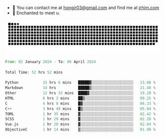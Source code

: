 - 📧 You can contact me at hongjr03@gmail.com and find me at [jrhim.com](https://jrhim.com/)
- 💜 Enchanted to meet u.

![snake_animation](https://raw.githubusercontent.com/hongjr03/hongjr03/output/github-contribution-grid-snake.svg)

<!--START_SECTION:waka-->

```rust
From: 02 January 2024 - To: 06 April 2024

Total Time: 52 hrs 52 mins

Python           15 hrs 6 mins   █████▓░░░░░░░░░░░░░░░░░░░   23.08 %
Markdown         14 hrs          █████▒░░░░░░░░░░░░░░░░░░░   21.40 %
Other            12 hrs 33 mins  ████▓░░░░░░░░░░░░░░░░░░░░   19.20 %
HTML             6 hrs 3 mins    ██▒░░░░░░░░░░░░░░░░░░░░░░   09.25 %
C                4 hrs 8 mins    █▓░░░░░░░░░░░░░░░░░░░░░░░   06.33 %
C++              3 hrs 49 mins   █▒░░░░░░░░░░░░░░░░░░░░░░░   05.84 %
TOML             1 hr 35 mins    ▓░░░░░░░░░░░░░░░░░░░░░░░░   02.42 %
SCSS             1 hr 29 mins    ▓░░░░░░░░░░░░░░░░░░░░░░░░   02.28 %
Vue.js           1 hr 20 mins    ▓░░░░░░░░░░░░░░░░░░░░░░░░   02.04 %
ObjectiveC       1 hr 14 mins    ▒░░░░░░░░░░░░░░░░░░░░░░░░   01.90 %
```

<!--END_SECTION:waka-->
